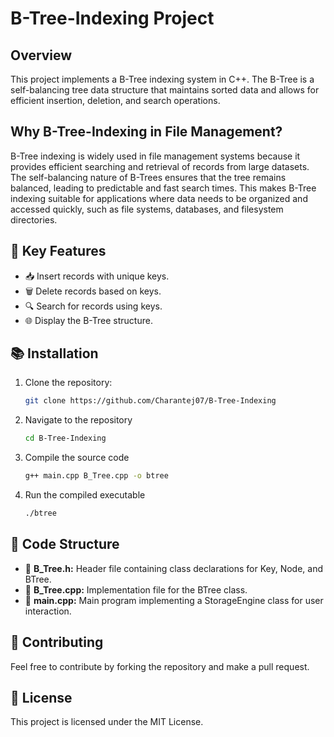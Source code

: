 #  B-Tree-Indexing Project

## Overview

This project implements a B-Tree indexing system in C++. The B-Tree is a self-balancing tree data structure that maintains sorted data and allows for efficient insertion, deletion, and search operations.

## Why B-Tree-Indexing in File Management?
B-Tree indexing is widely used in file management systems because it provides efficient searching and retrieval of records from large datasets. The self-balancing nature of B-Trees ensures that the tree remains balanced, leading to predictable and fast search times. This makes B-Tree indexing suitable for applications where data needs to be organized and accessed quickly, such as file systems, databases, and filesystem directories.


## 🚀 Key Features
- 📥 Insert records with unique keys.
- 🗑️ Delete records based on keys.
- 🔍 Search for records using keys.
- 🌐 Display the B-Tree structure.

## 📚 Installation

1. Clone the repository:

   ```bash
   git clone https://github.com/Charantej07/B-Tree-Indexing
   ```
2. Navigate to the repository
   ```bash
   cd B-Tree-Indexing
   ```
3. Compile the source code
   ```bash
   g++ main.cpp B_Tree.cpp -o btree
   ```
4. Run the compiled executable
   ```bash
   ./btree
   ```
## 📁 Code Structure
- 📄 **B_Tree.h:** Header file containing class declarations for Key, Node, and BTree.<br>
- 📄 **B_Tree.cpp:** Implementation file for the BTree class.<br>
- 📄 **main.cpp:** Main program implementing a StorageEngine class for user interaction.<br>

## 🤝 Contributing 
Feel free to contribute by forking the repository and make a pull request.

## 📄 License
This project is licensed under the MIT License.
